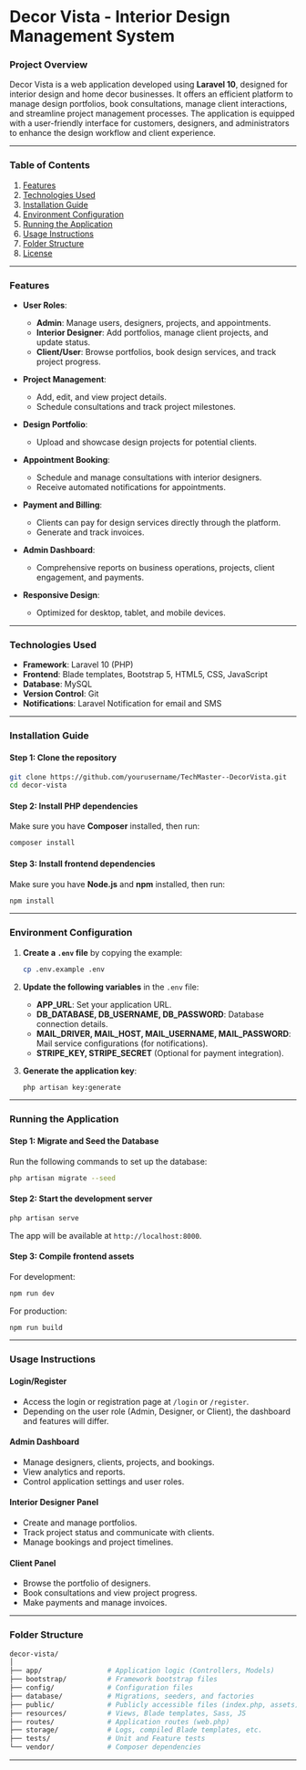 # **Decor Vista - Interior Design Management System**

### **Project Overview**
Decor Vista is a web application developed using **Laravel 10**, designed for interior design and home decor businesses. It offers an efficient platform to manage design portfolios, book consultations, manage client interactions, and streamline project management processes. The application is equipped with a user-friendly interface for customers, designers, and administrators to enhance the design workflow and client experience.

---

### **Table of Contents**
1. [Features](#features)
2. [Technologies Used](#technologies-used)
3. [Installation Guide](#installation-guide)
4. [Environment Configuration](#environment-configuration)
5. [Running the Application](#running-the-application)
6. [Usage Instructions](#usage-instructions)
7. [Folder Structure](#folder-structure)
8. [License](#license)

---

### **Features**

- **User Roles**: 
  - **Admin**: Manage users, designers, projects, and appointments.
  - **Interior Designer**: Add portfolios, manage client projects, and update status.
  - **Client/User**: Browse portfolios, book design services, and track project progress.

- **Project Management**: 
  - Add, edit, and view project details.
  - Schedule consultations and track project milestones.

- **Design Portfolio**: 
  - Upload and showcase design projects for potential clients.

- **Appointment Booking**: 
  - Schedule and manage consultations with interior designers.
  - Receive automated notifications for appointments.

- **Payment and Billing**: 
  - Clients can pay for design services directly through the platform.
  - Generate and track invoices.

- **Admin Dashboard**: 
  - Comprehensive reports on business operations, projects, client engagement, and payments.

- **Responsive Design**: 
  - Optimized for desktop, tablet, and mobile devices.

---

### **Technologies Used**
- **Framework**: Laravel 10 (PHP)
- **Frontend**: Blade templates, Bootstrap 5, HTML5, CSS, JavaScript
- **Database**: MySQL
- **Version Control**: Git
- **Notifications**: Laravel Notification for email and SMS

---

### **Installation Guide**

#### **Step 1: Clone the repository**
```bash
git clone https://github.com/yourusername/TechMaster--DecorVista.git
cd decor-vista
```

#### **Step 2: Install PHP dependencies**
Make sure you have **Composer** installed, then run:
```bash
composer install
```

#### **Step 3: Install frontend dependencies**
Make sure you have **Node.js** and **npm** installed, then run:
```bash
npm install
```

---

### **Environment Configuration**

1. **Create a `.env` file** by copying the example:
   ```bash
   cp .env.example .env
   ```
2. **Update the following variables** in the `.env` file:
   - **APP_URL**: Set your application URL.
   - **DB_DATABASE, DB_USERNAME, DB_PASSWORD**: Database connection details.
   - **MAIL_DRIVER, MAIL_HOST, MAIL_USERNAME, MAIL_PASSWORD**: Mail service configurations (for notifications).
   - **STRIPE_KEY, STRIPE_SECRET** (Optional for payment integration).

3. **Generate the application key**:
   ```bash
   php artisan key:generate
   ```

---

### **Running the Application**

#### **Step 1: Migrate and Seed the Database**
Run the following commands to set up the database:
```bash
php artisan migrate --seed
```

#### **Step 2: Start the development server**
```bash
php artisan serve
```
The app will be available at `http://localhost:8000`.

#### **Step 3: Compile frontend assets**
For development:
```bash
npm run dev
```
For production:
```bash
npm run build
```

---

### **Usage Instructions**

#### **Login/Register**
- Access the login or registration page at `/login` or `/register`.
- Depending on the user role (Admin, Designer, or Client), the dashboard and features will differ.

#### **Admin Dashboard**
- Manage designers, clients, projects, and bookings.
- View analytics and reports.
- Control application settings and user roles.

#### **Interior Designer Panel**
- Create and manage portfolios.
- Track project status and communicate with clients.
- Manage bookings and project timelines.

#### **Client Panel**
- Browse the portfolio of designers.
- Book consultations and view project progress.
- Make payments and manage invoices.

---

### **Folder Structure**

```bash
decor-vista/
│
├── app/                # Application logic (Controllers, Models)
├── bootstrap/          # Framework bootstrap files
├── config/             # Configuration files
├── database/           # Migrations, seeders, and factories
├── public/             # Publicly accessible files (index.php, assets)
├── resources/          # Views, Blade templates, Sass, JS
├── routes/             # Application routes (web.php)
├── storage/            # Logs, compiled Blade templates, etc.
├── tests/              # Unit and Feature tests
└── vendor/             # Composer dependencies
```

---





